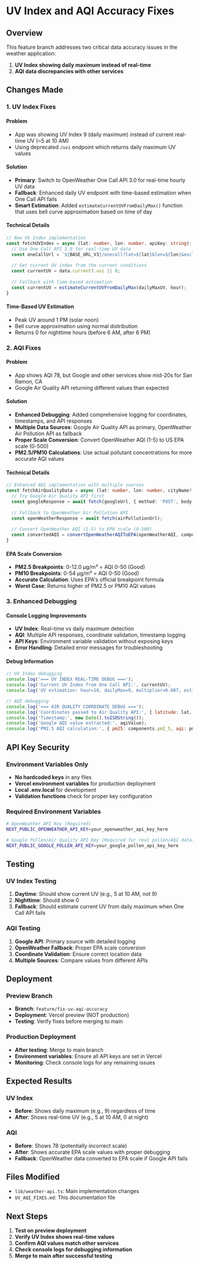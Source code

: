 # UV Index and AQI Accuracy Fixes

## Overview
This feature branch addresses two critical data accuracy issues in the weather application:

1. **UV Index showing daily maximum instead of real-time**
2. **AQI data discrepancies with other services**

## Changes Made

### 1. UV Index Fixes

#### Problem
- App was showing UV Index 9 (daily maximum) instead of current real-time UV (~5 at 10 AM)
- Using deprecated `/uvi` endpoint which returns daily maximum UV values

#### Solution
- **Primary**: Switch to OpenWeather One Call API 3.0 for real-time hourly UV data
- **Fallback**: Enhanced daily UV endpoint with time-based estimation when One Call API fails
- **Smart Estimation**: Added `estimateCurrentUVFromDailyMax()` function that uses bell curve approximation based on time of day

#### Technical Details
```typescript
// New UV Index implementation
const fetchUVIndex = async (lat: number, lon: number, apiKey: string): Promise<number> => {
  // Use One Call API 3.0 for real-time UV data
  const oneCallUrl = `${BASE_URL_V3}/onecall?lat=${lat}&lon=${lon}&exclude=minutely,daily,alerts&appid=${apiKey}`;
  
  // Get current UV index from the current conditions
  const currentUV = data.current?.uvi || 0;
  
  // Fallback with time-based estimation
  const currentUV = estimateCurrentUVFromDailyMax(dailyMaxUV, hour);
}
```

#### Time-Based UV Estimation
- Peak UV around 1 PM (solar noon)
- Bell curve approximation using normal distribution
- Returns 0 for nighttime hours (before 6 AM, after 6 PM)

### 2. AQI Fixes

#### Problem
- App shows AQI 78, but Google and other services show mid-20s for San Ramon, CA
- Google Air Quality API returning different values than expected

#### Solution
- **Enhanced Debugging**: Added comprehensive logging for coordinates, timestamps, and API responses
- **Multiple Data Sources**: Google Air Quality API as primary, OpenWeather Air Pollution API as fallback
- **Proper Scale Conversion**: Convert OpenWeather AQI (1-5) to US EPA scale (0-500)
- **PM2.5/PM10 Calculations**: Use actual pollutant concentrations for more accurate AQI values

#### Technical Details
```typescript
// Enhanced AQI implementation with multiple sources
const fetchAirQualityData = async (lat: number, lon: number, cityName?: string) => {
  // Try Google Air Quality API first
  const googleResponse = await fetch(googleUrl, { method: 'POST', body: payload });
  
  // Fallback to OpenWeather Air Pollution API
  const openWeatherResponse = await fetch(airPollutionUrl);
  
  // Convert OpenWeather AQI (1-5) to EPA scale (0-500)
  const convertedAQI = convertOpenWeatherAQIToEPA(openWeatherAQI, components);
}
```

#### EPA Scale Conversion
- **PM2.5 Breakpoints**: 0-12.0 μg/m³ = AQI 0-50 (Good)
- **PM10 Breakpoints**: 0-54 μg/m³ = AQI 0-50 (Good)
- **Accurate Calculation**: Uses EPA's official breakpoint formula
- **Worst Case**: Returns higher of PM2.5 or PM10 AQI values

### 3. Enhanced Debugging

#### Console Logging Improvements
- **UV Index**: Real-time vs daily maximum detection
- **AQI**: Multiple API responses, coordinate validation, timestamp logging
- **API Keys**: Environment variable validation without exposing keys
- **Error Handling**: Detailed error messages for troubleshooting

#### Debug Information
```javascript
// UV Index debugging
console.log('=== UV INDEX REAL-TIME DEBUG ===');
console.log('Current UV Index from One Call API:', currentUV);
console.log('UV estimation: hour=10, dailyMax=9, multiplier=0.607, estimated=5.46');

// AQI debugging
console.log('=== AIR QUALITY COORDINATE DEBUG ===');
console.log('Coordinates passed to Air Quality API:', { latitude: lat, longitude: lon });
console.log('Timestamp:', new Date().toISOString());
console.log('Google AQI value extracted:', aqiValue);
console.log('PM2.5 AQI calculation:', { pm25: components.pm2_5, aqi: pm25AQI });
```

## API Key Security

### Environment Variables Only
- **No hardcoded keys** in any files
- **Vercel environment variables** for production deployment
- **Local .env.local** for development
- **Validation functions** check for proper key configuration

### Required Environment Variables
```bash
# OpenWeather API Key (Required)
NEXT_PUBLIC_OPENWEATHER_API_KEY=your_openweather_api_key_here

# Google Pollen/Air Quality API Key (Required for real pollen/AQI data)
NEXT_PUBLIC_GOOGLE_POLLEN_API_KEY=your_google_pollen_api_key_here
```

## Testing

### UV Index Testing
1. **Daytime**: Should show current UV (e.g., 5 at 10 AM, not 9)
2. **Nighttime**: Should show 0
3. **Fallback**: Should estimate current UV from daily maximum when One Call API fails

### AQI Testing
1. **Google API**: Primary source with detailed logging
2. **OpenWeather Fallback**: Proper EPA scale conversion
3. **Coordinate Validation**: Ensure correct location data
4. **Multiple Sources**: Compare values from different APIs

## Deployment

### Preview Branch
- **Branch**: `feature/fix-uv-aqi-accuracy`
- **Deployment**: Vercel preview (NOT production)
- **Testing**: Verify fixes before merging to main

### Production Deployment
- **After testing**: Merge to main branch
- **Environment variables**: Ensure all API keys are set in Vercel
- **Monitoring**: Check console logs for any remaining issues

## Expected Results

### UV Index
- **Before**: Shows daily maximum (e.g., 9) regardless of time
- **After**: Shows real-time UV (e.g., 5 at 10 AM, 0 at night)

### AQI
- **Before**: Shows 78 (potentially incorrect scale)
- **After**: Shows accurate EPA scale values with proper debugging
- **Fallback**: OpenWeather data converted to EPA scale if Google API fails

## Files Modified

- `lib/weather-api.ts`: Main implementation changes
- `UV_AQI_FIXES.md`: This documentation file

## Next Steps

1. **Test on preview deployment**
2. **Verify UV Index shows real-time values**
3. **Confirm AQI values match other services**
4. **Check console logs for debugging information**
5. **Merge to main after successful testing** 